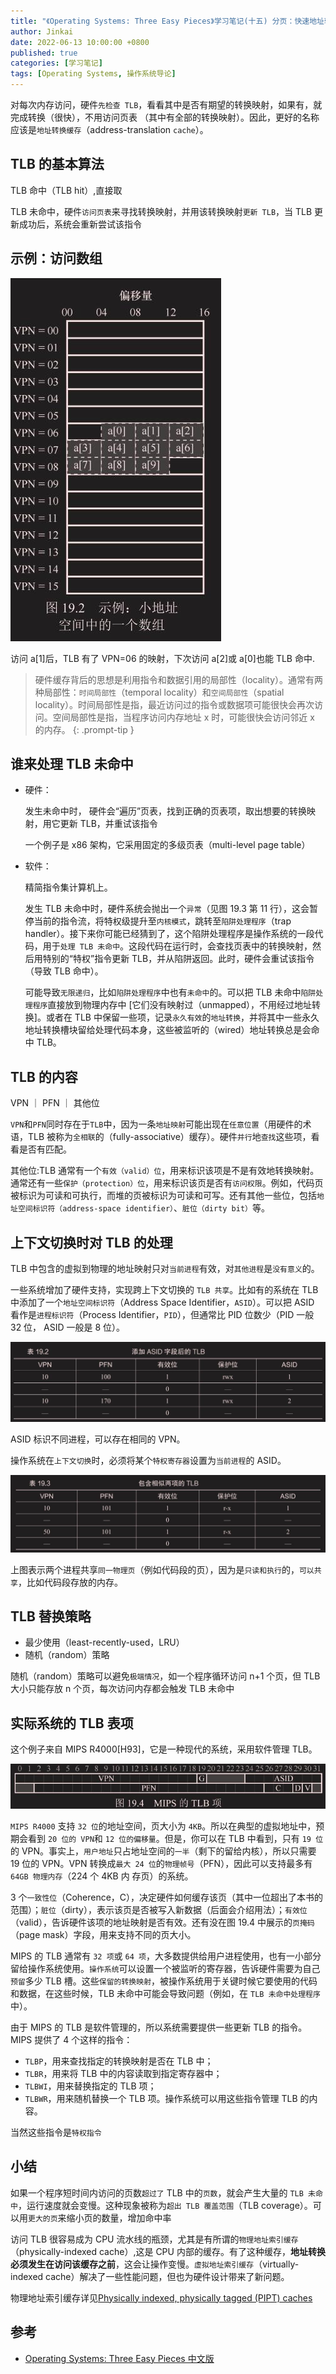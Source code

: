 ```yaml
---
title: "《Operating Systems: Three Easy Pieces》学习笔记(十五) 分页：快速地址转换（TLB）"
author: Jinkai
date: 2022-06-13 10:00:00 +0800
published: true
categories: [学习笔记]
tags: [Operating Systems, 操作系统导论]
---
```


对每次内存访问，硬件`先检查 TLB`，看看其中是否有期望的转换映射，如果有，就完成转换（很快），不用访问页表 （其中有全部的转换映射）。因此，更好的名称应该是`地址转换缓存`（address-translation `cache`）。

## TLB 的基本算法

TLB 命中（TLB hit）,直接取

TLB 未命中，硬件`访问页表`来寻找转换映射，并用该转换映射`更新 TLB`，当 TLB 更新成功后，系统会重新尝试该指令

## 示例：访问数组

![F19.2](/assets/img/2022-06-13-operating-systems-15/F19.2.jpg)

访问 a[1]后，TLB 有了 VPN=06 的映射，下次访问 a[2]或 a[0]也能 TLB 命中.

> 硬件缓存背后的思想是利用指令和数据引用的局部性（locality）。通常有两种局部性：`时间局部性`（temporal locality）和`空间局部性`（spatial locality）。时间局部性是指，最近访问过的指令或数据项可能很快会再次访问。空间局部性是指，当程序访问内存地址 x 时，可能很快会访问邻近 x 的内存。
> {: .prompt-tip }

## 谁来处理 TLB 未命中

- 硬件：

  发生未命中时， 硬件会“遍历”页表，找到正确的页表项，取出想要的转换映射，用它更新 TLB，并重试该指令

  一个例子是 x86 架构，它采用固定的多级页表（multi-level page table）

- 软件：

  精简指令集计算机上。

  发生 TLB 未命中时，硬件系统会抛出一个`异常`（见图 19.3 第 11 行），这会暂停当前的指令流，将特权级提升至`内核模式`，跳转至`陷阱处理程序`（trap handler）。接下来你可能已经猜到了，这个陷阱处理程序是操作系统的一段代码，用于`处理 TLB 未命中`。这段代码在运行时，会查找页表中的转换映射，然后用特别的“特权”指令更新 TLB，并从陷阱返回。此时，硬件会重试该指令（导致 TLB 命中）。

  可能导致`无限递归`，比如`陷阱处理程序`中也有`未命中`的。可以把 TLB 未命中`陷阱处理程序`直接放到物理内存中 [它们没有映射过（unmapped），不用经过地址转换]。或者在 TLB 中保留一些项，记录`永久有效`的`地址转换`，并将其中一些永久地址转换槽块留给处理代码本身，这些被监听的（wired）地址转换总是会命中 TLB。

## TLB 的内容

VPN ｜ PFN ｜ 其他位

`VPN`和`PFN`同时存在于`TLB`中，因为一条`地址映射`可能出现在`任意位置`（用硬件的术语，TLB 被称为`全相联`的（fully-associative）缓存）。硬件`并行`地`查找`这些项，看看是否有匹配。

其他位:TLB 通常有一个`有效（valid）位`，用来标识该项是不是有效地转换映射。通常还有一些`保护（protection）位`，用来标识该页是否有`访问权限`。例如，代码页被标识为可读和可执行，而堆的页被标识为可读和可写。还有其他一些位，包括`地址空间标识符（address-space identifier）`、`脏位（dirty bit）`等。

## 上下文切换时对 TLB 的处理

TLB 中包含的虚拟到物理的地址映射只对`当前进程`有效，对`其他进程`是`没有意义`的。

一些系统增加了硬件支持，实现跨上下文切换的 `TLB 共享`。比如有的系统在 TLB 中添加了一个`地址空间标识符`（Address Space Identifier，`ASID`）。可以把 ASID 看作是`进程标识符`（Process Identifier，`PID`），但通常比 PID 位数少（PID 一般 32 位， ASID 一般是 8 位）。

![T19.2](/assets/img/2022-06-13-operating-systems-15/T19.2.jpg)

ASID 标识不同进程，可以存在相同的 VPN。

操作系统在`上下文切换`时，必须将某个`特权寄存器`设置为`当前进程`的 ASID。

![T19.3](/assets/img/2022-06-13-operating-systems-15/T19.3.jpg)

上图表示两个进程共享`同一物理页`（例如代码段的页），因为是`只读和执行`的，`可以共享`，比如代码段存放的内存。

## TLB 替换策略

- 最少使用（least-recently-used，LRU）
- 随机（random）策略

随机（random）策略可以避免`极端情况`，如一个程序循环访问 n+1 个页，但 TLB 大小只能存放 n 个页，每次访问内存都会触发 TLB 未命中

## 实际系统的 TLB 表项

这个例子来自 MIPS R4000[H93]，它是一种现代的系统，采用软件管理 TLB。

![F19.4](/assets/img/2022-06-13-operating-systems-15/F19.4.jpg)

`MIPS R4000` 支持 `32 位`的地址空间，页大小为 `4KB`。所以在典型的虚拟地址中，预期会看到 `20 位的 VPN`和 `12 位的偏移量`。但是，你可以在 TLB 中看到，只有 `19 位`的 VPN。事实上，`用户地址`只占地址空间的`一半`（剩下的留给内核），所以只需要 19 位的 VPN。VPN 转换成`最大 24 位`的`物理帧号`（PFN），因此可以支持最多有 `64GB 物理内存`（224 个 4KB 内 存页）的系统。

3 个`一致性位`（Coherence，C），决定硬件如何缓存该页（其中一位超出了本书的范围）；`脏位`（dirty），表示该页是否被写入新数据（后面会介绍用法）；`有效位`（valid），告诉硬件该项的地址映射是否有效。还有没在图 19.4 中展示的`页掩码`（page mask）字段，用来支持不同的页大小。

MIPS 的 TLB 通常有 `32 项`或 `64 项`，大多数提供给用户进程使用，也有一小部分留给操作系统使用。`操作系统`可以设置一个被监听的寄存器，告诉硬件需要为自己`预留`多少 TLB 槽。这些`保留的转换映射`，被操作系统用于关键时候它要使用的代码和数据，在这些时候，TLB 未命中可能会导致问题（例如，在 `TLB 未命中处理程序`中）。

由于 MIPS 的 TLB 是软件管理的，所以系统需要提供一些更新 TLB 的指令。MIPS 提供了 4 个这样的指令：

- `TLBP`，用来查找指定的转换映射是否在 TLB 中；
- `TLBR`，用来将 TLB 中的内容读取到指定寄存器中；
- `TLBWI`，用来替换指定的 TLB 项；
- `TLBWR`，用来随机替换一个 TLB 项。操作系统可以用这些指令管理 TLB 的内容。

当然这些指令是`特权指令`

## 小结

如果一个程序短时间内访问的页数`超过了` TLB 中的`页数`，就会产生大量的 `TLB 未命中`，运行速度就会变慢。这种现象被称为`超出 TLB 覆盖范围`（TLB coverage）。可以用`更大的页`来缩小页的数量，增加命中率

访问 TLB 很容易成为 CPU 流水线的瓶颈，尤其是有所谓的`物理地址索引缓存`（physically-indexed cache）,这是 CPU 内部的缓存。有了这种缓存，**地址转换必须发生在访问该缓存之前**，这会让操作变慢。`虚拟地址索引缓存`（virtually-indexed cache）解决了一些性能问题，但也为硬件设计带来了新问题。

物理地址索引缓存详见[Physically indexed, physically tagged (PIPT) caches](https://en.wikipedia.org/wiki/CPU_cache)

## 参考

- [Operating Systems: Three Easy Pieces 中文版](https://pages.cs.wisc.edu/~remzi/OSTEP/Chinese/19.pdf)
